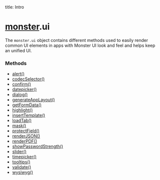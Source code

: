 title: Intro

# [monster][monster].ui
The `monster.ui` object contains different methods used to easily render common UI elements in apps with Monster UI look and feel and helps keep an unified UI.

### Methods
* [alert()][alert]
* [codecSelector()][codecSelector]
* [confirm()][confirm]
* [datepicker()][datepicker]
* [dialog()][dialog]
* [generateAppLayout()][generateAppLayout]
* [getFormData()][getFormData]
* [highlight()][highlight]
* [insertTemplate()][insertTemplate]
* [loadTab()][loadTab]
* [mask()][mask]
* [protectField()][protect_field]
* [renderJSON()][render_json]
* [renderPDF()][render_pdf]
* [showPasswordStrength()][show_password_strength]
* [slider()][slider]
* [timepicker()][timepicker]
* [tooltips()][tooltips]
* [validate()][validate]
* [wysiwyg()][wysiwyg]

[monster]: ../monster.md
[alert]: ui/alert().md
[codecSelector]: ui/codecSelector().md
[confirm]: ui/confirm().md
[datepicker]: ui/datepicker().md
[dialog]: ui/dialog().md
[generateAppLayout]: ui/generateAppLayout().md
[getFormData]: ui/getFormData().md
[highlight]: ui/highlight().md
[insertTemplate]: ui/insertTemplate().md
[loadTab]: ui/loadTab().md
[mask]: ui/mask().md
[protect_field]: ui/protectField().md
[render_json]: ui/renderJSON().md
[render_pdf]: ui/renderPDF().md
[show_password_strength]: ui/showPasswordStrength().md
[slider]: ui/slider().md
[timepicker]: ui/timepicker().md
[tooltips]: ui/tooltips().md
[validate]: ui/validate().md
[wysiwyg]: ui/wysiwyg().md
